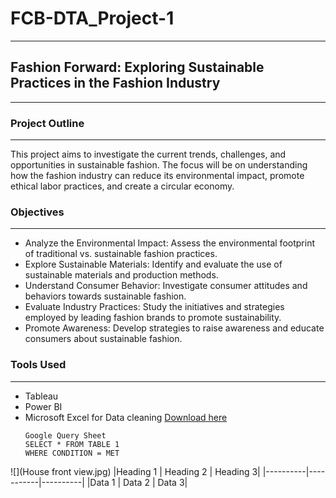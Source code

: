 # FCB-DTA_Project-1
---
## Fashion Forward: Exploring Sustainable Practices in the Fashion Industry
---
### Project Outline
---
This project aims to investigate the current trends, challenges, and opportunities in sustainable fashion. The focus will be on understanding how the fashion industry can reduce its environmental impact, promote ethical labor practices, and create a circular economy.
### Objectives
---
- Analyze the Environmental Impact: Assess the environmental footprint of traditional vs. sustainable fashion practices.
- Explore Sustainable Materials: Identify and evaluate the use of sustainable materials and production methods.
- Understand Consumer Behavior: Investigate consumer attitudes and behaviors towards sustainable fashion.
- Evaluate Industry Practices: Study the initiatives and strategies employed by leading fashion brands to promote sustainability.
- Promote Awareness: Develop strategies to raise awareness and educate consumers about sustainable fashion.
### Tools Used
---
- Tableau
- Power BI
- Microsoft Excel for Data cleaning [Download here](https://www.microsoft.com/en-us/microsoft-365/excel)
  ~~~
  Google Query Sheet
  SELECT * FROM TABLE 1
  WHERE CONDITION = MET
  ~~~
![](House front view.jpg)
|Heading 1 | Heading 2 | Heading 3|
|----------|-----------|----------|
|Data 1 | Data 2 | Data 3|



